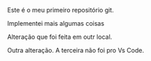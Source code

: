 Este é o meu primeiro repositório git.

Implementei mais algumas coisas

Alteração que foi feita em outr local.

Outra alteração. A terceira não foi pro Vs Code.
